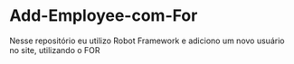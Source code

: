# Add-Employee-com-For
Nesse repositório eu utilizo Robot Framework e adiciono um novo usuário no site, utilizando o FOR

